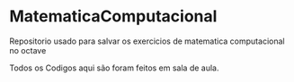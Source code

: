 # MatematicaComputacional
Repositorio usado para salvar os exercicios de matematica computacional no octave

Todos os Codigos aqui são foram feitos em sala de aula.
